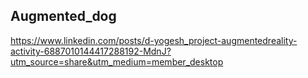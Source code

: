 ﻿## Augmented_dog
https://www.linkedin.com/posts/d-yogesh_project-augmentedreality-activity-6887010144417288192-MdnJ?utm_source=share&utm_medium=member_desktop

